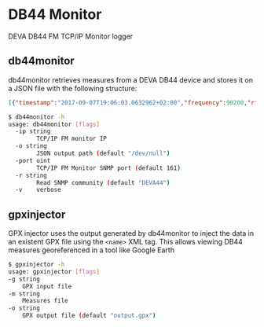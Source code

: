# DB44 Monitor
DEVA DB44 FM TCP/IP Monitor logger

## db44monitor
db44monitor retrieves measures from a DEVA DB44 device and stores it on a JSON file with the following structure:
```JSON
[{"timestamp":"2017-09-07T19:06:03.0632962+02:00","frequency":90200,"rf_level":404}
```
```bash
$ db44monitor -h
usage: db44monitor [flags]
  -ip string
        TCP/IP FM monitor IP
  -o string
        JSON output path (default "/dev/null")
  -port uint
        TCP/IP FM Monitor SNMP port (default 161)
  -r string
        Read SNMP community (default "DEVA44")
  -v    verbose
  ```
## gpxinjector
GPX injector uses the output generated by db44monitor to inject the data in an existent GPX file using the `<name>` XML  tag. This allows viewing DB44 measures georeferenced in a tool like Google Earth
```bash
$ gpxinjector -h
usage: gpxinjector [flags]
-g string
    GPX input file
-m string
    Measures file
-o string
    GPX output file (default "output.gpx")
```
